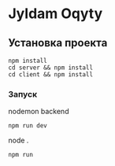 # Jyldam Oqyty

## Установка проекта

```
npm install
cd server && npm install
cd client && npm install
```


### Запуск

nodemon backend
```
npm run dev
```

node . 
```
npm run
```
